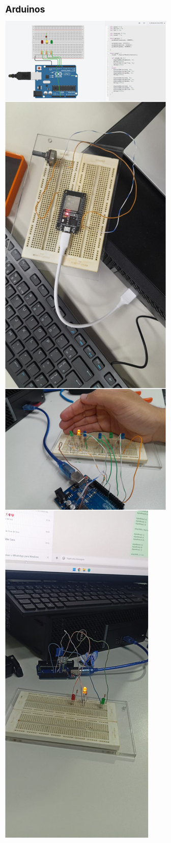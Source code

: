 # Arduinos

<img src="image1.jpg" alt="">
<img src="image2.jpg" alt="">
<img src="image3.jpg" alt="">
<img src="image4.jpg" alt="">
<img src="image5.jpg" alt="">
